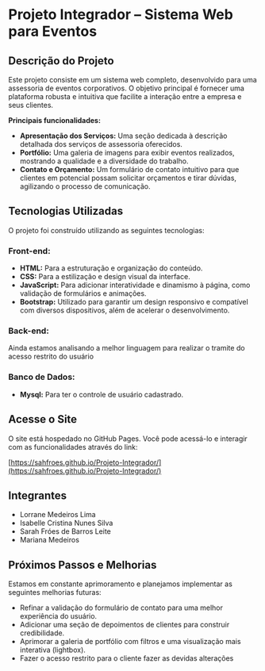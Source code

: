 # Projeto Integrador – Sistema Web para Eventos

## Descrição do Projeto

Este projeto consiste em um sistema web completo, desenvolvido para uma assessoria de eventos corporativos.
O objetivo principal é fornecer uma plataforma robusta e intuitiva que facilite a interação entre a empresa e seus clientes.

**Principais funcionalidades:**
* **Apresentação dos Serviços:** Uma seção dedicada à descrição detalhada dos serviços de assessoria oferecidos.
* **Portfólio:** Uma galeria de imagens para exibir eventos realizados, mostrando a qualidade e a diversidade do trabalho.
* **Contato e Orçamento:** Um formulário de contato intuitivo para que clientes em potencial possam solicitar orçamentos e tirar dúvidas, agilizando o processo de comunicação.

## Tecnologias Utilizadas

O projeto foi construído utilizando as seguintes tecnologias:

### Front-end:

* **HTML:** Para a estruturação e organização do conteúdo.
* **CSS:** Para a estilização e design visual da interface.
* **JavaScript:** Para adicionar interatividade e dinamismo à página, como validação de formulários e animações.
* **Bootstrap:** Utilizado para garantir um design responsivo e compatível com diversos dispositivos, além de acelerar o desenvolvimento.

### Back-end:
Ainda estamos analisando a melhor linguagem para realizar o tramite do acesso restrito do usuário 
  

### Banco de Dados:
* **Mysql:** Para ter o controle de usuário cadastrado.

## Acesse o Site

O site está hospedado no GitHub Pages. Você pode acessá-lo e interagir com as funcionalidades através do link:

[https://sahfroes.github.io/Projeto-Integrador/](https://sahfroes.github.io/Projeto-Integrador/)

## Integrantes

* Lorrane Medeiros Lima
* Isabelle Cristina Nunes Silva
* Sarah Fróes de Barros Leite
* Mariana Medeiros 

## Próximos Passos e Melhorias

Estamos em constante aprimoramento e planejamos implementar as seguintes melhorias futuras:

* Refinar a validação do formulário de contato para uma melhor experiência do usuário.
* Adicionar uma seção de depoimentos de clientes para construir credibilidade.
* Aprimorar a galeria de portfólio com filtros e uma visualização mais interativa (lightbox).
* Fazer o acesso restrito para o cliente fazer as devidas alterações

